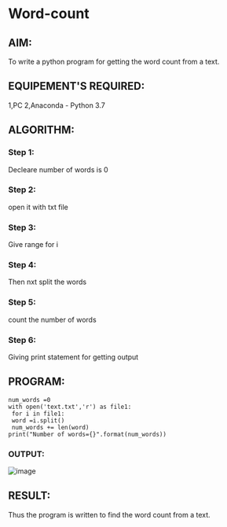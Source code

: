 # Word-count
## AIM:
To write a python program for getting the word count from a text.
## EQUIPEMENT'S REQUIRED: 
1,PC
2,Anaconda - Python 3.7
## ALGORITHM: 
### Step 1:
Decleare number of words is 0
### Step 2:
open it with txt file
### Step 3:
Give range for i
### Step 4:
Then nxt split the words
### Step 5:
count the number of words
### Step 6:
Giving print statement for getting output
## PROGRAM:
```
num_words =0
with open('text.txt','r') as file1:
 for i in file1:
 word =i.split()
 num_words += len(word)
print("Number of words={}".format(num_words))
```
### OUTPUT:
![image](https://github.com/Gokkul-M/Word-count/assets/144870543/bbe03ca7-ede7-4e0d-ba7c-8098bd1af889)

## RESULT:
Thus the program is written to find the word count from a text.

